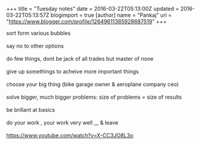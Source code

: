 +++
title = "Tuesday notes"
date = 2016-03-22T05:13:00Z
updated = 2016-03-22T05:13:57Z
blogimport = true 
[author]
	name = "Pankaj"
	uri = "https://www.blogger.com/profile/12649611385928687519"
+++

<div dir="ltr">sort form various bubbles<br><br>say no to other options<br><br>do few things, dont be jack of all trades but master of none<br><br>give up somethings to acheive more important things<br><br>choose your big thing (bike garage owner &amp; aeroplane company ceo)<br><br>solve bigger, much bigger problems: size of problems = size of results<br><br>be brillant at basics<br><br>do your work , your work very well ,,, &amp; leave<br><br><a href="https://www.youtube.com/watch?v=X-CC3JO8L3o">https://www.youtube.com/watch?v=X-CC3JO8L3o</a><br><br><br></div>  
